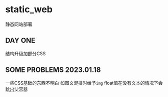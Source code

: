 # static_web
静态网站部署
## DAY ONE
结构升级加部分CSS
## SOME PROBLEMS 2023.01.18
一些CSS基础的东西不明白
如图文混排时给予`img` float值在没有文本的情况下会跳出父容器